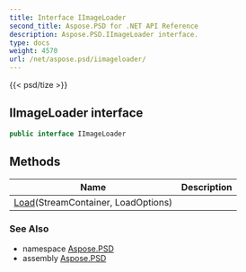 ```yaml
---
title: Interface IImageLoader
second_title: Aspose.PSD for .NET API Reference
description: Aspose.PSD.IImageLoader interface. 
type: docs
weight: 4570
url: /net/aspose.psd/iimageloader/
---
```

{{< psd/tize >}}
## IImageLoader interface

```csharp
public interface IImageLoader
```

## Methods

| Name | Description |
| --- | --- |
| [Load](../../aspose.psd/iimageloader/load/)(StreamContainer, LoadOptions) |  |

### See Also

* namespace [Aspose.PSD](../../aspose.psd/)
* assembly [Aspose.PSD](../../)


